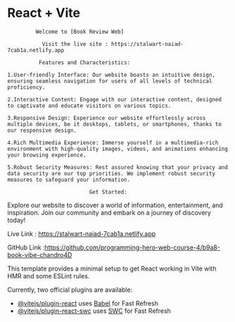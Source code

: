 # React + Vite

             Welcome to [Book Review Web]

               Visit the live site : https://stalwart-naiad-7cab1a.netlify.app

              Features and Characteristics:

    1.User-friendly Interface: Our website boasts an intuitive design, ensuring seamless navigation for users of all levels of technical proficiency.

    2.Interactive Content: Engage with our interactive content, designed to captivate and educate visitors on various topics.

    3.Responsive Design: Experience our website effortlessly across multiple devices, be it desktops, tablets, or smartphones, thanks to our responsive design.

    4.Rich Multimedia Experience: Immerse yourself in a multimedia-rich environment with high-quality images, videos, and animations enhancing your browsing experience.

    5.Robust Security Measures: Rest assured knowing that your privacy and data security are our top priorities. We implement robust security measures to safeguard your information.

                              Get Started:

Explore our website to discover a world of information, entertainment, and inspiration. Join our community and embark on a journey of discovery today!


Live Link : https://stalwart-naiad-7cab1a.netlify.app

GitHub Link :https://github.com/programming-hero-web-course-4/b9a8-book-vibe-chandro4D




This template provides a minimal setup to get React working in Vite with HMR and some ESLint rules.

Currently, two official plugins are available:

- [@vitejs/plugin-react](https://github.com/vitejs/vite-plugin-react/blob/main/packages/plugin-react/README.md) uses [Babel](https://babeljs.io/) for Fast Refresh
- [@vitejs/plugin-react-swc](https://github.com/vitejs/vite-plugin-react-swc) uses [SWC](https://swc.rs/) for Fast Refresh

